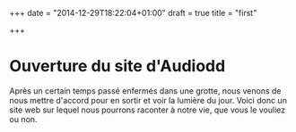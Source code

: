 +++
date = "2014-12-29T18:22:04+01:00"
draft = true
title = "first"

+++

# Ouverture du site d'Audiodd

Après un certain temps passé enfermés dans une grotte, nous venons de nous mettre d'accord pour en sortir et voir la lumière du jour.
Voici donc un site web sur lequel nous pourrons raconter à notre vie, que vous le vouliez ou non.
